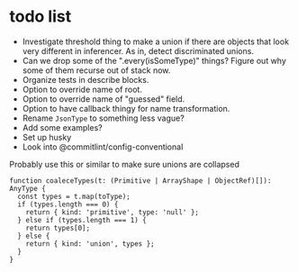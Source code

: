 # todo list

- Investigate threshold thing to make a union if there are objects that look
  very different in inferencer. As in, detect discriminated unions.
- Can we drop some of the ".every(isSomeType)" things? Figure out why some of
  them recurse out of stack now.
- Organize tests in describe blocks.
- Option to override name of root.
- Option to override name of "guessed" field.
- Option to have callback thingy for name transformation.
- Rename `JsonType` to something less vague?
- Add some examples?
- Set up husky
- Look into @commitlint/config-conventional

Probably use this or similar to make sure unions are collapsed

```
function coaleceTypes(t: (Primitive | ArrayShape | ObjectRef)[]): AnyType {
  const types = t.map(toType);
  if (types.length === 0) {
    return { kind: 'primitive', type: 'null' };
  } else if (types.length === 1) {
    return types[0];
  } else {
    return { kind: 'union', types };
  }
}
```
